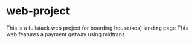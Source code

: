 # web-project
This is a fullstack web project for boarding house(kos) landing page
This web features a payment getway using midtrans
